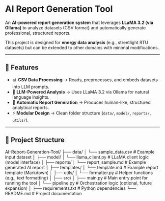 # AI Report Generation Tool  

An **AI-powered report generation system** that leverages **LLaMA 3.2 (via Ollama)** to analyze datasets (CSV format) and automatically generate professional, structured reports.  

This project is designed for **energy data analysis** (e.g., streetlight RTU datasets) but can be extended to other domains with minimal modifications.  

---

## 🚀 Features  

- 📊 **CSV Data Processing** → Reads, preprocesses, and embeds datasets into LLM prompts.  
- 🤖 **LLM-Powered Analysis** → Uses LLaMA 3.2 via Ollama for natural language insights.  
- 📑 **Automatic Report Generation** → Produces human-like, structured analytical reports.  
- ⚡ **Modular Design** → Clean folder structure (`data/`, `model/`, `reports/`, `utils/`).  

---

## 📂 Project Structure

AI-Report-Generation-Tool/
├── data/
│   └── sample_data.csv        # Example input dataset
│
├── model/
│   └── llama_client.py        # LLaMA client logic (model interface)
│
├── reports/
│   └── report_sample.md       # Example generated AI report
│
├── templates/
│   └── template.md            # Example report template (Markdown)
│
├── utils/
│   └── formatter.py           # Helper functions (e.g., text formatting)
│
├── src/
│   ├── main.py                # Main entry point for running the tool
│   └── pipeline.py            # Orchestration logic (optional, future expansion)
│
├── requirements.txt           # Python dependencies
└── README.md                  # Project documentation
